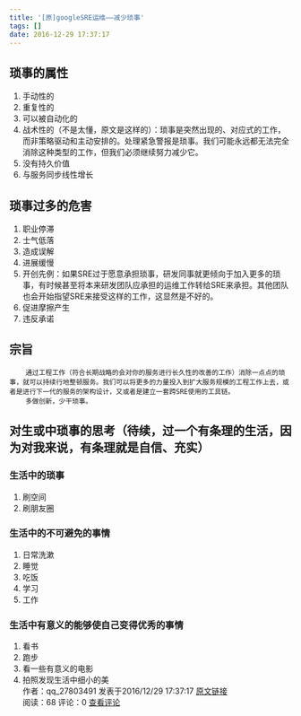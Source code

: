 ```yaml
---
title: '[原]googleSRE运维——减少琐事'
tags: []
date: 2016-12-29 17:37:17
---
```


## 琐事的属性

1.  手动性的
2.  重复性的
3.  可以被自动化的
4.  战术性的（不是太懂，原文是这样的）：琐事是突然出现的、对应式的工作，而非策略驱动和主动安排的。处理紧急警报是琐事。我们可能永远都无法完全消除这种类型的工作，但我们必须继续努力减少它。
5.  没有持久价值
6.  与服务同步线性增长

## 琐事过多的危害

1.  职业停滞
2.  士气低落
3.  造成误解
4.  进展缓慢
5.  开创先例：如果SRE过于愿意承担琐事，研发同事就更倾向于加入更多的琐事，有时候甚至将本来研发团队应承担的运维工作转给SRE来承担。其他团队也会开始指望SRE来接受这样的工作，这显然是不好的。
6.  促进摩擦产生
7.  违反承诺

## 宗旨

        通过工程工作（符合长期战略的会对你的服务进行长久性的改善的工作）消除一点点的琐事，就可以持续行地整顿服务。我们可以将更多的力量投入到扩大服务规模的工程工作上去，或者是进行下一代的服务的架构设计，又或者是建立一套跨SRE使用的工具链。
        多做创新，少干琐事。

## 对生或中琐事的思考（待续，过一个有条理的生活，因为对我来说，有条理就是自信、充实）

### 生活中的琐事

1.  刷空间
2.  刷朋友圈

### 生活中的不可避免的事情

1.  日常洗漱
2.  睡觉
3.  吃饭
4.  学习
5.  工作

### 生活中有意义的能够使自己变得优秀的事情

1.  看书
2.  跑步
3.  看一些有意义的电影
4.  拍照发现生活中细小的美
            <div>
                作者：qq_27803491 发表于2016/12/29 17:37:17 [原文链接](http://blog.csdn.net/qq_27803491/article/details/53930796)
            </div>
            <div>
            阅读：68 评论：0 [查看评论](http://blog.csdn.net/qq_27803491/article/details/53930796#comments)
            </div>